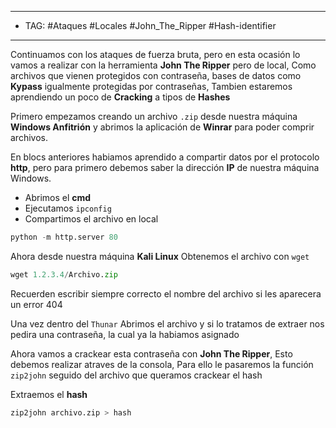 
---
- TAG: #Ataques #Locales #John_The_Ripper #Hash-identifier
---
Continuamos con los ataques de fuerza bruta, pero en esta ocasión lo vamos a realizar con la herramienta **John The Ripper** pero de local, Como archivos que vienen protegidos con contraseña, bases de datos como **Kypass** igualmente protegidas por contraseñas, Tambien estaremos aprendiendo un poco de **Cracking** a tipos de **Hashes**

Primero empezamos creando un archivo `.zip` desde nuestra máquina **Windows Anfitrión** y abrimos la aplicación de **Winrar** para poder comprir archivos. 

En blocs anteriores habiamos aprendido a compartir datos por el protocolo **http**, pero para primero debemos saber la dirección **IP** de nuestra máquina Windows.
- Abrimos el **cmd**
- Ejecutamos `ipconfig`
- Compartimos el archivo en local
```python
python -m http.server 80 
```

Ahora desde nuestra máquina **Kali Linux** Obtenemos el archivo con `wget`

```python
wget 1.2.3.4/Archivo.zip
```

Recuerden escribir siempre correcto el nombre del archivo si les aparecera un error 404

Una vez dentro del `Thunar` Abrimos el archivo y si lo tratamos de extraer nos pedira una contraseña, la cual ya la habiamos asignado 

Ahora vamos a crackear esta contraseña con **John The Ripper**, Esto debemos realizar atraves de la consola, Para ello le pasaremos la función `zip2john` seguido del archivo que queramos crackear el hash

Extraemos el **hash**

```bash
zip2john archivo.zip > hash
```

 
